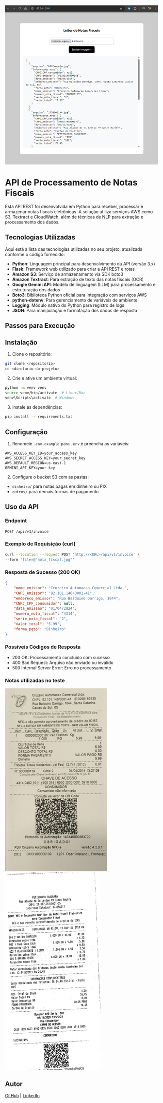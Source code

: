 ![image](images/Captura%20de%20tela%202025-03-27%20163404.png)

# API de Processamento de Notas Fiscais

Esta API REST foi desenvolvida em Python para receber, processar e armazenar notas fiscais eletrônicas. A solução utiliza serviços AWS como S3, Textract e CloudWatch, além de técnicas de NLP para extração e processamento dos dados.

## Tecnologias Utilizadas

Aqui está a lista das tecnologias utilizadas no seu projeto, atualizada conforme o código fornecido:

- **Python**: Linguagem principal para desenvolvimento da API (versão 3.x)
- **Flask**: Framework web utilizado para criar a API REST e rotas
- **Amazon S3**: Serviço de armazenamento via SDK boto3
- **Amazon Textract**: Para extração de texto das notas fiscais (OCR)
- **Google Gemini API**: Modelo de linguagem (LLM) para processamento e estruturação dos dados
- **Boto3**: Biblioteca Python oficial para integração com serviços AWS
- **python-dotenv**: Para gerenciamento de variáveis de ambiente
- **Logging**: Módulo nativo do Python para registro de logs
- **JSON**: Para manipulação e formatação dos dados de resposta


## Passos para Execução

## Instalação
1. Clone o repositório:
```bash
git clone <repositorio>
cd <diretorio-do-projeto>
```

2. Crie e ative um ambiente virtual:
```bash
python -m venv venv
source venv/bin/activate  # Linux/Mac
venv\Scripts\activate  # Windows
```

3. Instale as dependências:
```bash
pip install -r requirements.txt
```

## Configuração
1. Renomeie `.env.example` para `.env` e preencha as variáveis:
```
AWS_ACCESS_KEY_ID=your_access_key
AWS_SECRET_ACCESS_KEY=your_secret_key
AWS_DEFAULT_REGION=us-east-1
GEMINI_API_KEY=your-key
```

2. Configure o bucket S3 com as pastas:
- `dinheiro/` para notas pagas em dinheiro ou PIX
- `outros/` para demais formas de pagamento

## Uso da API

### Endpoint
```
POST /api/v1/invoice
```

### Exemplo de Requisição (curl)
```bash
curl --location --request POST 'http://<URL>/api/v1/invoice' \
--form 'file=@"nota_fiscal.jpg"'
```

### Resposta de Sucesso (200 OK)
```json
{
    "nome_emissor": "Cruzeiro Automacao Comercial Ltda.",
    "CNPJ_emissor": "92.101.146/0001-41",
    "endereco_emissor": "Rua Balduino Darrigo, 1044",
    "CNPJ_CPF_consumidor": null,
    "data_emissao": "01/04/2024",
    "numero_nota_fiscal": "4314",
    "serie_nota_fiscal": "2",
    "valor_total": "5.99",
    "forma_pgto": "Dinheiro"
}
```

### Possíveis Códigos de Resposta
- 200 OK: Processamento concluído com sucesso
- 400 Bad Request: Arquivo não enviado ou inválido
- 500 Internal Server Error: Erro no processamento

### Notas utilizadas no teste
![image](images/NFCEmodelo.jpg) ![image](images/17700001-4.jpg)

## Autor
[GitHub](https://github.com/EduAugustoM) | [LinkedIn](https://www.linkedin.com/in/eduardo-augusto-mendes/) 